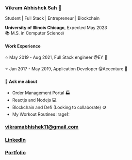 ### Vikram Abhishek Sah :muscle:

Student | Full Stack | Entrepreneur | Blockchain

**University of Illinois Chicago**, Expected May 2023\
📚 M.S. in Computer Science\

#### Work Experience 

⭐ May 2019 - Aug 2021, Full Stack engineer @EY :juggling_person:

⭐ Jan 2017 - May 2019, Application Developer @Accenture :mechanical_arm:


#### 💬 Ask me about

- Order Management Portal :factory:
- Reactjs and Nodejs :computer:
- Blockchain and Defi (Looking to collaborate) :coin:
- My Workout Routines :rage1:

### vikramabhishek11@gmail.com
### [LinkedIn](https://www.linkedin.com/in/vikramabhisheksah/)
### [Portfolio](https://vikramabhisheksah.com)
